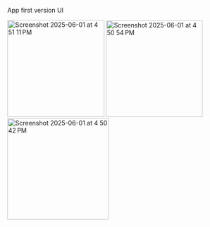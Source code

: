 App first version UI 



<img width="220" alt="Screenshot 2025-06-01 at 4 51 11 PM" src="https://github.com/user-attachments/assets/34f0a48a-0859-430f-8987-8592a599c484" />
<img width="219" alt="Screenshot 2025-06-01 at 4 50 54 PM" src="https://github.com/user-attachments/assets/0afb9d24-a62d-4627-b64a-bcc417bd6552" />
<img width="230" alt="Screenshot 2025-06-01 at 4 50 42 PM" src="https://github.com/user-attachments/assets/f18b9fbb-9e2a-41c6-a7d2-7dfdd4a33a85" />
